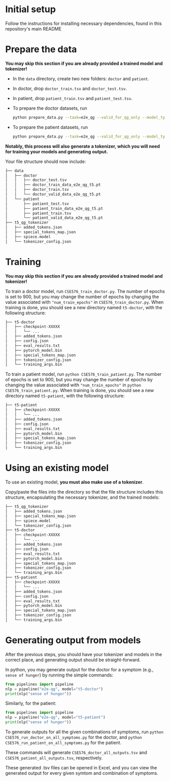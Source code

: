# Initial setup
Follow the instructions for installing necessary dependencies, found in this repository's main README

# Prepare the data
**You may skip this section if you are already provided a trained model and tokenizer!**

- In the `data` directory, create two new folders: `doctor` and `patient`. 
- In doctor, drop `doctor_train.tsv` and `doctor_test.tsv`. 
- In patient, drop `patient_train.tsv` and `patient_test.tsv`.
- To prepare the doctor datasets, run 

    ```bash
    python prepare_data.py --task=e2e_qg --valid_for_qg_only --model_type=t5 --dataset_path=data/doctor/ --qg_format=highlight_qg_format --max_source_length=512 --max_target_length=32 --train_file_name=doctor/doctor_train_data_e2e_qg_t52.pt --valid_file_name=doctor/doctor_valid_data_e2e_qg_t52.pt```

- To prepare the patient datasets, run 

    ```bash
    python prepare_data.py --task=e2e_qg --valid_for_qg_only --model_type=t5 --dataset_path=data/patient/ --qg_format=highlight_qg_format --max_source_length=512 --max_target_length=32 --train_file_name=patient/patient_train_data_e2e_qg_t52.pt --valid_file_name=patient/patient_valid_data_e2e_qg_t52.pt```

**Notably, this process will also generate a tokenizer, which you will need for training your models and generating output.**

Your file structure should now include:

```bash
├── data
│   ├── doctor
│   │   ├── doctor_test.tsv
│   │   ├── doctor_train_data_e2e_qg_t5.pt
│   │   ├── doctor_train.tsv
│   │   └── doctor_valid_data_e2e_qg_t5.pt
│   └── patient
│       ├── patient_test.tsv
│       ├── patient_train_data_e2e_qg_t5.pt
│       ├── patient_train.tsv
│       └── patient_valid_data_e2e_qg_t5.pt
├── t5_qg_tokenizer
│   ├── added_tokens.json
│   ├── special_tokens_map.json
│   ├── spiece.model
│   └── tokenizer_config.json
```

# Training
**You may skip this section if you are already provided a trained model and tokenizer!**

To train a doctor model, run `CSE576_train_doctor.py`. The number of epochs is set to 900, but you may change the number of epochs by changing the value associated with `"num_train_epochs"` in `CSE576_train_doctor.py`.
When training is done, you should see a new directory named `t5-doctor`, with the following structure:
```bash
├── t5-doctor
│   ├── checkpoint-XXXXX
│   │   └── ...
│   ├── added_tokens.json
│   ├── config.json
│   ├── eval_results.txt
│   ├── pytorch_model.bin
│   ├── special_tokens_map.json
│   ├── tokenizer_config.json
│   └── training_args.bin
```

To train a patient model, run `python CSE576_train_patient.py`. The number of epochs is set to 900, but you may change the number of epochs by changing the value associated with `"num_train_epochs"` in `python CSE576_train_patient.py`.
When training is done, you should see a new directory named `t5-patient`, with the following structure:
```bash
├── t5-patient
│   ├── checkpoint-XXXXX
│   │   └── ...
│   ├── added_tokens.json
│   ├── config.json
│   ├── eval_results.txt
│   ├── pytorch_model.bin
│   ├── special_tokens_map.json
│   ├── tokenizer_config.json
│   └── training_args.bin
```

# Using an existing model
To use an existing model, **you must also make use of a tokenizer**. 

Copy/paste the files into the directory so that the file structure includes this structure, encapsulating the necessary tokenizer, and the trained models:
```bash
├── t5_qg_tokenizer
│   ├── added_tokens.json
│   ├── special_tokens_map.json
│   ├── spiece.model
│   └── tokenizer_config.json
├── t5-doctor
│   ├── checkpoint-XXXXX
│   │   └── ...
│   ├── added_tokens.json
│   ├── config.json
│   ├── eval_results.txt
│   ├── pytorch_model.bin
│   ├── special_tokens_map.json
│   ├── tokenizer_config.json
│   └── training_args.bin
├── t5-patient
│   ├── checkpoint-XXXXX
│   │   └── ...
│   ├── added_tokens.json
│   ├── config.json
│   ├── eval_results.txt
│   ├── pytorch_model.bin
│   ├── special_tokens_map.json
│   ├── tokenizer_config.json
│   └── training_args.bin
```

# Generating output from models
After the previous steps, you should have your tokenizer and models in the correct place, and generating output should be straight-forward.

In python, you may generate output for the doctor for a symptom (e.g., `sense of hunger`) by running the simple commands:
```python
from pipelines import pipeline
nlp = pipeline("e2e-qg", model="t5-doctor")
print(nlp("sense of hunger"))
```

Similarly, for the patient:
```python
from pipelines import pipeline
nlp = pipeline("e2e-qg", model="t5-patient")
print(nlp("sense of hunger"))
```

To generate outputs for all the given combinations of symptoms, run `python CSE576_run_doctor_on_all_symptoms.py` for the doctor, and `python CSE576_run_patient_on_all_symptoms.py` for the patient.

These commands will generate `CSE576_doctor_all_outputs.tsv` and `CSE576_patient_all_outputs.tsv`, respectively.

These generated .tsv files can be opened in Excel, and you can view the generated output for every given symtom and combination of symptoms.